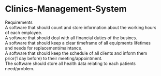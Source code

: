 # Clinics-Management-System


  Requirements  
  A software that should count and store information about the working hours of each employee.  
  A software that should deal with all financial duties of the busines.  
  A software that should keep a clear timeframe of all equipments lifetimes and needs for replacement/maintance.  
  A software that should keep the schedule of all clients and inform them prior(1 day before) to their meeting/appointment.  
  The software should store all health data relating to each patients need/problem.  
